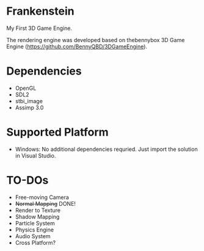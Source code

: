Frankenstein
============

My First 3D Game Engine.

The rendering engine was developed based on thebennybox 3D Game Engine (https://github.com/BennyQBD/3DGameEngine).

Dependencies
============
- OpenGL
- SDL2
- stbi_image
- Assimp 3.0

Supported Platform
============
- Windows: No additional dependencies requried. Just import the solution in Visual Studio.

TO-DOs
============
- Free-moving Camera
- <del>Normal Mapping</del> DONE!
- Render to Texture
- Shadow Mapping
- Particle System
- Physics Engine
- Audio System
- Cross Platform?
